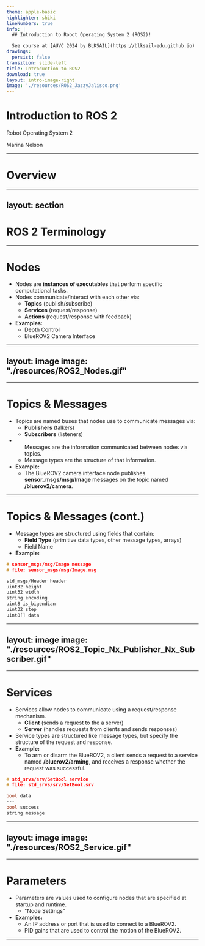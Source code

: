 ```yaml
---
theme: apple-basic
highlighter: shiki
lineNumbers: true
info: |
  ## Introduction to Robot Operating System 2 (ROS2)!

  See course at [AUVC 2024 by BLKSAIL](https://blksail-edu.github.io)
drawings:
  persist: false
transition: slide-left
title: Introduction to ROS2
download: true
layout: intro-image-right
image: './resources/ROS2_JazzyJalisco.png'
---
```


<div>
    <h1>Introduction to ROS 2</h1>
    <p class="font-500">Robot Operating System 2</p>
</div>

<div class="absolute bottom-15">
    Marina Nelson
</div>

---

# Overview

---
layout: section
---

# ROS 2 Terminology

---

# Nodes

<div>
    <ul>
        <li>Nodes are <strong>instances of executables</strong> that perform specific computational tasks.
        </li>
        <li>Nodes communicate/interact with each other via:
            <ul>
                <li><strong>Topics</strong> (publish/subscribe)</li>
                <li><strong>Services</strong> (request/response)</li>
                <li><strong>Actions</strong> (request/response with feedback)</li>
            </ul>
        </li>
        <!-- <li>Nodes are written in Python3 or C++ using the ROS 2 client libraries:
            <ul>
                <li>rclpy</li>
                <li>rclcpp</li>
            </ul>
        </li> -->
        <li><strong>Examples:</strong>
            <ul>
                <li>Depth Control</li>
                <li>BlueROV2 Camera Interface</li>
            </ul>
        </li>
    </ul>
</div>

---
layout: image
image: "./resources/ROS2_Nodes.gif"
---

---

# Topics & Messages

<div>
    <ul>
        <li>Topics are named buses that nodes use to communicate messages via:
            <ul>
                <li><strong>Publishers</strong> (talkers)</li>
                <li><strong>Subscribers</strong> (listeners)</li>
            </ul>
        </li>
        <li>
            <ul>Messages are the information communicated between nodes via topics.
                <li>Message types are the structure of that information.</li>
            </ul>
        </li>
        <li><strong>Example:</strong>
            <ul>
                <li>The BlueROV2 camera interface node publishes <strong>sensor_msgs/msg/Image</strong> messages on the topic named <strong>/bluerov2/camera</strong>.</li>
            </ul>
        </li>
    </ul>
</div>

---

# Topics & Messages (cont.)

<div>
    <ul>
        <li>Message types are structured using fields that contain:
            <ul>
                <li><strong>Field Type</strong> (primitive data types, other message types, arrays)</li>
                <li>Field Name</li>
            </ul>
        </li>
        <li><strong>Example:</strong></li>
    </ul>
</div>

```c {all|1-2|4|5-9|10|all}
# sensor_msgs/msg/Image message
# file: sensor_msgs/msg/Image.msg

std_msgs/Header header
uint32 height
uint32 width
string encoding
uint8 is_bigendian
uint32 step
uint8[] data
```

---
layout: image
image: "./resources/ROS2_Topic_Nx_Publisher_Nx_Subscriber.gif"
---

---

<h1>Services</h1>

<div>
    <ul>
        <li>Services allow nodes to communicate using a request/response mechanism.
            <ul>
                <li><strong>Client</strong> (sends a request to the a server)</li>
                <li><strong>Server</strong> (handles requests from clients and sends responses)</li>
            </ul>
        </li>
        <li>Service types are structured like message types, but specify the structure of the request and response.</li>
        <li><strong>Example:</strong>
            <ul>
                <li>To arm or disarm the BlueROV2, a client sends a request to a service named <strong>/bluerov2/arming</strong>, and receives a response whether the request was successful.</li>
            </ul>
        </li>
    </ul>
</div>

```c {all|1-2|4|6-7|all}
# std_srvs/srv/SetBool service
# file: std_srvs/srv/SetBool.srv

bool data
---
bool success
string message
```

---
layout: image
image: "./resources/ROS2_Service.gif"
---

---

<h1>Parameters</h1>

<div>
    <ul>
        <li>Parameters are values used to configure nodes that are specified at startup and runtime.
            <ul>
                <li>"Node Settings"</li>
            </ul>
        </li>
        <li><strong>Examples:</strong>
            <ul>
                <li>An IP address or port that is used to connect to a BlueROV2.</li>
                <li>PID gains that are used to control the motion of the BlueROV2.</li>
            </ul>
        </li>
    </ul>
</div>

---